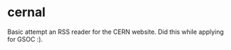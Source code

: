 cernal
======

Basic attempt an RSS reader for the CERN website. Did this while applying for GSOC :).
